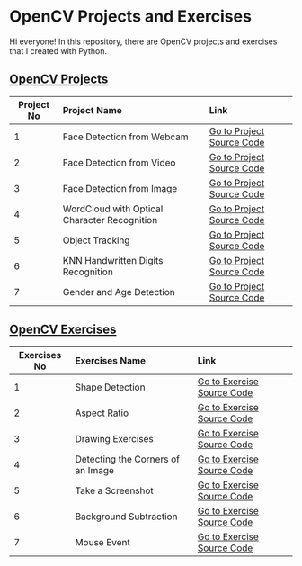 # OpenCV Projects and Exercises
 
Hi everyone! In this repository, there are OpenCV projects and exercises that I created with Python. 

## [OpenCV Projects](https://github.com/keremkargin0/OpenCV-Projects-and-Exercises/tree/main/Projects)


| Project No     | Project Name                                             | Link                                   |
| ---------------|:---------------------------------------------------------|:---------------------------------------|
| 1              | Face Detection from Webcam                               | [Go to Project Source Code](https://github.com/keremkargin0/OpenCV-Projects-and-Exercises/blob/main/Projects/01.Face%20Detection%20from%20Webcam.py) |
| 2              | Face Detection from Video                                | [Go to Project Source Code](https://github.com/keremkargin0/OpenCV-Projects-and-Exercises/blob/main/Projects/02.Face%20Detection%20from%20Video.py) |
| 3              | Face Detection from Image                                | [Go to Project Source Code](https://github.com/keremkargin0/OpenCV-Projects-and-Exercises/blob/main/Projects/03.Face%20Detection%20from%20Image.py) |
| 4              | WordCloud with Optical Character Recognition             | [Go to Project Source Code](https://github.com/keremkargin0/OpenCV-Projects-and-Exercises/blob/main/Projects/04.WordCloud%20with%20Optical%20Character%20Recognition.py) |
| 5              | Object Tracking                                          | [Go to Project Source Code](https://github.com/keremkargin0/OpenCV-Projects-and-Exercises/blob/main/Projects/05.Object%20Tracking.py) |
| 6              | KNN Handwritten Digits Recognition                       | [Go to Project Source Code](https://github.com/keremkargin0/OpenCV-Projects-and-Exercises/blob/main/Projects/06.KNN%20Handwritten%20Digits%20Recognition.py)   
| 7              | Gender and Age Detection                                 | [Go to Project Source Code](https://github.com/keremkargin0/OpenCV-Projects-and-Exercises/blob/main/Projects/07.Gender%20and%20Age%20Detection.py) 


## [OpenCV Exercises](https://github.com/keremkargin0/OpenCV-Exercises-and-Applications/tree/main/Exercises)

| Exercises No     | Exercises Name                                           | Link                                   |
| -----------------|:---------------------------------------------------------|:---------------------------------------|
| 1                | Shape Detection                                          | [Go to Exercise Source Code](https://github.com/keremkargin0/OpenCV-Projects-and-Exercises/blob/main/Exercises/01.Shape%20Detection.py) |
| 2                | Aspect Ratio                                             | [Go to Exercise Source Code](https://github.com/keremkargin0/OpenCV-Projects-and-Exercises/blob/main/Exercises/02.Aspect%20Ratio.py) |
| 3                | Drawing Exercises                                        | [Go to Exercise Source Code](https://github.com/keremkargin0/OpenCV-Projects-and-Exercises/blob/main/Exercises/03.Drawing%20Exercises.py) |
| 4                | Detecting the Corners of an Image                        | [Go to Exercise Source Code](https://github.com/keremkargin0/OpenCV-Projects-and-Exercises/blob/main/Exercises/04.Detecting%20the%20Corners%20of%20an%20Image.py) |
| 5                | Take a Screenshot                                        | [Go to Exercise Source Code](https://github.com/keremkargin0/OpenCV-Projects-and-Exercises/blob/main/Exercises/05.Take%20a%20Screenshot.py)
| 6                | Background Subtraction                                   | [Go to Exercise Source Code](https://github.com/keremkargin0/OpenCV-Projects-and-Exercises/blob/main/Exercises/06.Background%20Subtraction.py)
| 7                | Mouse Event                                              | [Go to Exercise Source Code](https://github.com/keremkargin0/OpenCV-Projects-and-Exercises/blob/main/Exercises/07.Mouse%20Event.py)


